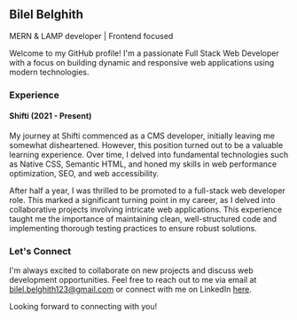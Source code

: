 ## Bilel Belghith

MERN & LAMP developer | Frontend focused

Welcome to my GitHub profile! I'm a passionate Full Stack Web Developer with a focus on building dynamic and responsive web applications using modern technologies.

### Experience

#### Shifti (2021 - Present)

My journey at Shifti commenced as a CMS developer, initially leaving me somewhat disheartened. However, this position turned out to be a valuable learning experience. Over time, I delved into fundamental technologies such as Native CSS, Semantic HTML, and honed my skills in web performance optimization, SEO, and web accessibility.

After half a year, I was thrilled to be promoted to a full-stack web developer role. This marked a significant turning point in my career, as I delved into collaborative projects involving intricate web applications. This experience taught me the importance of maintaining clean, well-structured code and implementing thorough testing practices to ensure robust solutions.

### Let's Connect

I'm always excited to collaborate on new projects and discuss web development opportunities. Feel free to reach out to me via email at bilel.belghith123@gmail.com or connect with me on LinkedIn [here](https://www.linkedin.com/in/bilel-belghith-a63773175/).

Looking forward to connecting with you!
